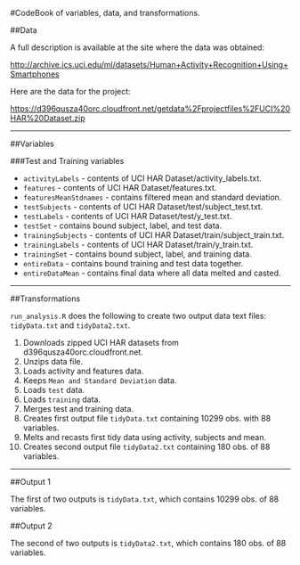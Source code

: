 #CodeBook of variables, data, and transformations.



##Data

A full description is available at the site where the data was obtained:

http://archive.ics.uci.edu/ml/datasets/Human+Activity+Recognition+Using+Smartphones

Here are the data for the project:

https://d396qusza40orc.cloudfront.net/getdata%2Fprojectfiles%2FUCI%20HAR%20Dataset.zip

---

##Variables



###Test and Training variables


* `activityLabels` - contents of UCI HAR Dataset/activity_labels.txt.
* `features` - contents of UCI HAR Dataset/features.txt.
* `featuresMeanStdnames` - contains filtered mean and standard deviation.
* `testSubjects` - contents of UCI HAR Dataset/test/subject_test.txt.
* `testLabels` - contents of UCI HAR Dataset/test/y_test.txt.
* `testSet` - contains bound subject, label, and test data.
* `trainingSubjects` - contents of UCI HAR Dataset/train/subject_train.txt.
* `trainingLabels` - contents of UCI HAR Dataset/train/y_train.txt.
* `trainingSet` - contains bound subject, label, and training data.
* `entireData` - contains bound training and test data together.
* `entireDataMean` - contains final data where all data melted and casted.

---

##Transformations



`run_analysis.R` does the following to create two output data text files: `tidyData.txt` and `tidyData2.txt`.

1. Downloads zipped UCI HAR datasets from d396qusza40orc.cloudfront.net.
2. Unzips data file.
3. Loads activity and features data.
4. Keeps `Mean and Standard Deviation` data.
5. Loads `test` data.
6. Loads `training` data.
7. Merges test and training data.
8. Creates first output file `tidyData.txt` containing 10299 obs. with 88 variables.
9. Melts and recasts first tidy data using activity, subjects and mean.
10. Creates second output file `tidyData2.txt` containing 180 obs. of  88 variables.

---

##Output 1


The first of two outputs is `tidyData.txt`, which contains 10299 obs. of  88 variables.

##Output 2


The second of two outputs is `tidyData2.txt`, which contains 180 obs. of  88 variables.


